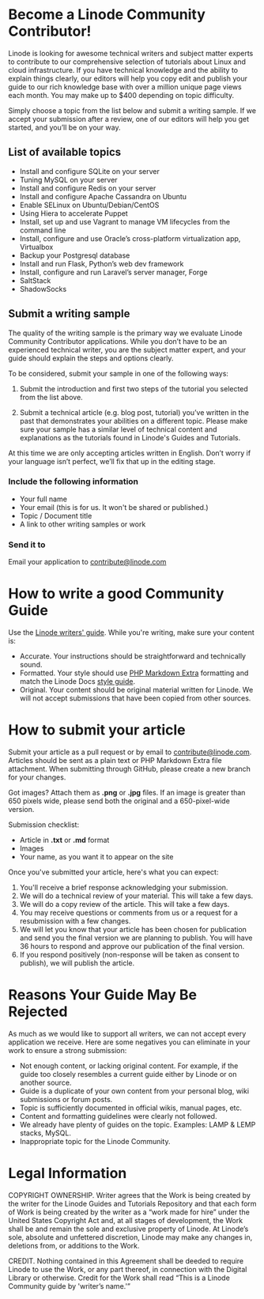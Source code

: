 # Become a Linode Community Contributor!
 
Linode is looking for awesome technical writers and subject matter experts to contribute to our comprehensive selection of tutorials about Linux and cloud infrastructure. If you have technical knowledge and the ability to explain things clearly, our editors will help you copy edit and publish your guide to our rich knowledge base with over a million unique page views each month. You may make up to $400 depending on topic difficulty.
 
Simply choose a topic from the list below and submit a writing sample. If we accept your submission after a review, one of our editors will help you get started, and you’ll be on your way. 
 
## List of available topics

*  Install and configure SQLite on your server
*  Tuning MySQL on your server
*  Install and configure Redis on your server
*  Install and configure Apache Cassandra on Ubuntu
*  Enable SELinux on Ubuntu/Debian/CentOS
*  Using Hiera to accelerate Puppet
*  Install, set up and use Vagrant to manage VM lifecycles from the command line
*  Install, configure and use Oracle’s cross-platform virtualization app, Virtualbox
*  Backup your Postgresql database
*  Install and run Flask, Python’s web dev framework
*  Install, configure and run Laravel’s server manager, Forge
*  SaltStack
*  ShadowSocks

## Submit a writing sample

The quality of the writing sample is the primary way we evaluate Linode Community Contributor applications.
While you don’t have to be an experienced technical writer, you are the subject matter expert, and your guide should explain the steps and options clearly.

To be considered, submit your sample in one of the following ways:

1)  Submit the introduction and first two steps of the tutorial you selected from the list above.

2) Submit a technical article (e.g. blog post, tutorial) you’ve written in the past that demonstrates your abilities on a different topic. Please make sure your sample has a similar level of technical content and explanations as the tutorials found in Linode's Guides and Tutorials.

At this time we are only accepting articles written in English. Don’t worry if your language isn’t perfect, we’ll fix that up in the editing stage.

### Include the following information

*  Your full name
*  Your email (this is for us. It won't be shared or published.)
*  Topic / Document title
*  A link to other writing samples or work

### Send it to

Email your application to <contribute@linode.com>

# How to write a good Community Guide

Use the [Linode writers' guide](docs/linode-writers-guide.md). While you're writing, make sure your content is:

*   Accurate. Your instructions should be straightforward and technically sound.
*   Formatted. Your style should use [PHP Markdown Extra](https://michelf.ca/projects/php-markdown/extra/) formatting and match the Linode Docs [style guide](docs/linode-writers-formatting-guide.md).
*   Original. Your content should be original material written for Linode. We will not accept submissions that have been copied from other sources.

# How to submit your article

Submit your article as a pull request or by email to <contribute@linode.com>. Articles should be sent as a plain text or PHP Markdown Extra file attachment. When submitting through GitHub, please create a new branch for your changes.

Got images? Attach them as **.png** or **.jpg** files. If an image is greater than 650 pixels wide, please send both the original and a 650-pixel-wide version.

Submission checklist:

*   Article in **.txt** or **.md** format
*   Images
*   Your name, as you want it to appear on the site

Once you've submitted your article, here's what you can expect:

1.  You'll receive a brief response acknowledging your submission.
2.  We will do a technical review of your material. This will take a few days.
3.  We will do a copy review of the article. This will take a few days.
4.  You may receive questions or comments from us or a request for a resubmission with a few changes.
5.  We will let you know that your article has been chosen for publication and send you the final version we are planning to publish. You will have 36 hours to respond and approve our publication of the final version.
6.  If you respond positively (non-response will be taken as consent to publish), we will publish the article.

# Reasons Your Guide May Be Rejected
As much as we would like to support all writers, we can not accept every application we receive. Here are some negatives you can eliminate in your work to ensure a strong submission:

*  Not enough content, or lacking original content. For example, if the guide too closely resembles a current guide either by Linode or on another source.
*  Guide is a duplicate of your own content from your personal blog, wiki submissions or forum posts.
*  Topic is sufficiently documented in official wikis, manual pages, etc.
*  Content and formatting guidelines were clearly not followed.
*  We already have plenty of guides on the topic. Examples: LAMP & LEMP stacks, MySQL.
*  Inappropriate topic for the Linode Community.

# Legal Information

COPYRIGHT OWNERSHIP. Writer agrees that the Work is being created by the writer for the Linode Guides and Tutorials Repository and that each form of Work is being created by the writer as a “work made for hire” under the United States Copyright Act and, at all stages of development, the Work shall be and remain the sole and exclusive property of Linode. At Linode’s sole, absolute and unfettered discretion, Linode may make any changes in, deletions from, or additions to the Work.

CREDIT. Nothing contained in this Agreement shall be deeded to require Linode to use the Work, or any part thereof, in connection with the Digital Library or otherwise. Credit for the Work shall read “This is a Linode Community guide by 'writer’s name.'”
